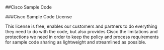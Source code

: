 ##Cisco Sample Code

###Cisco Sample Code License

This license is free, enables our customers and partners to do everything they need to do with the code, but also provides Cisco the limitations and protections we need in order to keep the policy and process requirements for sample code sharing as lightweight and streamlined as possible.